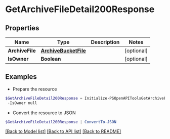# GetArchiveFileDetail200Response
## Properties

Name | Type | Description | Notes
------------ | ------------- | ------------- | -------------
**ArchiveFile** | [**ArchiveBucketFile**](ArchiveBucketFile.md) |  | [optional] 
**IsOwner** | **Boolean** |  | [optional] 

## Examples

- Prepare the resource
```powershell
$GetArchiveFileDetail200Response = Initialize-PSOpenAPIToolsGetArchiveFileDetail200Response  -ArchiveFile null `
 -IsOwner null
```

- Convert the resource to JSON
```powershell
$GetArchiveFileDetail200Response | ConvertTo-JSON
```

[[Back to Model list]](../README.md#documentation-for-models) [[Back to API list]](../README.md#documentation-for-api-endpoints) [[Back to README]](../README.md)

